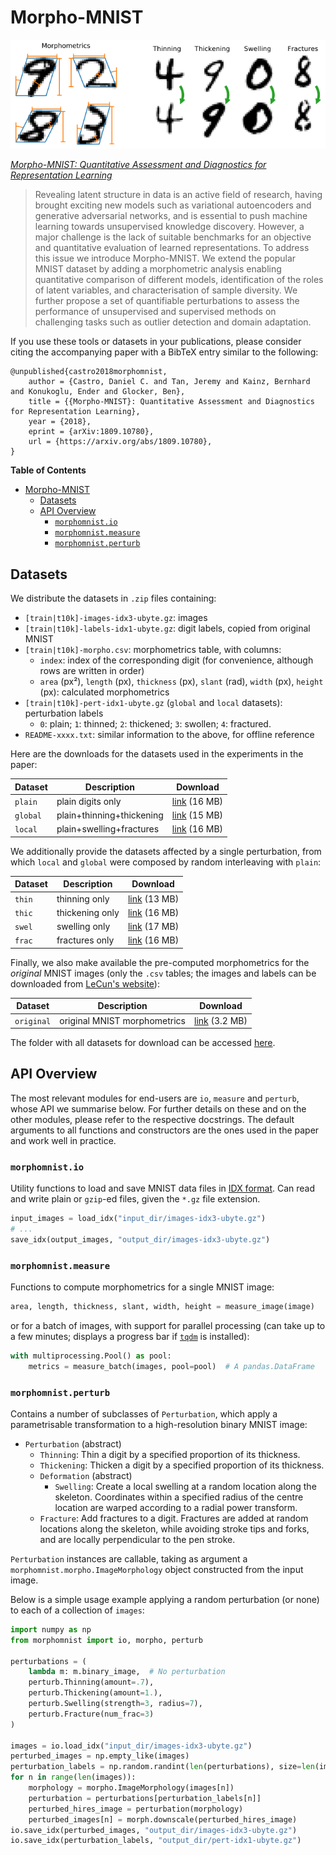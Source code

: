 # Morpho-MNIST

![Morpho-MNIST morphometrics and perturbations](fig1.png)

[_Morpho-MNIST: Quantitative Assessment and Diagnostics for Representation Learning_](https://arxiv.org/abs/1809.10780)

> Revealing latent structure in data is an active field of research, having brought exciting new models such as variational autoencoders and generative adversarial networks, and is essential to push machine learning towards unsupervised knowledge discovery. However, a major challenge is the lack of suitable benchmarks for an objective and quantitative evaluation of learned representations. To address this issue we introduce Morpho-MNIST. We extend the popular MNIST dataset by adding a morphometric analysis enabling quantitative comparison of different models, identification of the roles of latent variables, and characterisation of sample diversity. We further propose a set of quantifiable perturbations to assess the performance of unsupervised and supervised methods on challenging tasks such as outlier detection and domain adaptation.

If you use these tools or datasets in your publications, please consider citing the accompanying paper with a BibTeX entry similar to the following:

```
@unpublished{castro2018morphomnist,
    author = {Castro, Daniel C. and Tan, Jeremy and Kainz, Bernhard and Konukoglu, Ender and Glocker, Ben},
    title = {{Morpho-MNIST}: Quantitative Assessment and Diagnostics for Representation Learning},
    year = {2018},
    eprint = {arXiv:1809.10780},
    url = {https://arxiv.org/abs/1809.10780},
}
```

**Table of Contents**

- [Morpho-MNIST](#morpho-mnist)
    - [Datasets](#datasets)
    - [API Overview](#api-overview)
        - [`morphomnist.io`](#morphomnistio)
        - [`morphomnist.measure`](#morphomnistmeasure)
        - [`morphomnist.perturb`](#morphomnistperturb)

## Datasets

We distribute the datasets in `.zip` files containing:

- `[train|t10k]-images-idx3-ubyte.gz`: images
- `[train|t10k]-labels-idx1-ubyte.gz`: digit labels, copied from original MNIST
- `[train|t10k]-morpho.csv`: morphometrics table, with columns:
    - `index`: index of the corresponding digit (for convenience, although rows are written in order)
    - `area` (px²), `length` (px), `thickness` (px), `slant` (rad), `width` (px), `height` (px): calculated morphometrics
- `[train|t10k]-pert-idx1-ubyte.gz` (`global` and `local` datasets): perturbation labels
    - `0`: plain; `1`: thinned; `2`: thickened; `3`: swollen; `4`: fractured.
- `README-xxxx.txt`: similar information to the above, for offline reference

Here are the downloads for the datasets used in the experiments in the paper:

| Dataset  | Description               | Download                                                                                         |
| -------- | ------------------------- | ------------------------------------------------------------------------------------------------ |
| `plain`  | plain digits only         | [link](https://drive.google.com/uc?export=download&id=1-E3sbKtzN8NGNefUdky2NVniW1fAa5ZG) (16 MB) |
| `global` | plain+thinning+thickening | [link](https://drive.google.com/uc?export=download&id=1fFGJW0IHoBmLuD6CEKCB8jz3Y5LJ5Duk) (15 MB) |
| `local`  | plain+swelling+fractures  | [link](https://drive.google.com/uc?export=download&id=1ECYmtpPvGH0AkK0JfrGfA2FpOCZK1VX2) (16 MB) |

We additionally provide the datasets affected by a single perturbation, from which `local` and `global` were composed by random interleaving with `plain`:

| Dataset | Description     | Download                                                                                         |
| ------- | --------------- | ------------------------------------------------------------------------------------------------ |
| `thin`  | thinning only   | [link](https://drive.google.com/uc?export=download&id=1q3Bfl1oraKZcIPLHnqkU0whnTiz-AVSP) (13 MB) |
| `thic`  | thickening only | [link](https://drive.google.com/uc?export=download&id=1Uy-SmnEkwq_dptTFuoUtmO9rn2FAbNb8) (16 MB) |
| `swel`  | swelling only   | [link](https://drive.google.com/uc?export=download&id=1tzcInQ5mUdDVOvF5csItbGPrbwVTBkTJ) (17 MB) |
| `frac`  | fractures only  | [link](https://drive.google.com/uc?export=download&id=1Yrl_00-SFZZPyRnqjPsbAFlv6uwBZtJd) (16 MB) |

Finally, we also make available the pre-computed morphometrics for the *original* MNIST images (only the `.csv` tables; the images and labels can be downloaded from [LeCun's website](http://yann.lecun.com/exdb/mnist/)):

| Dataset    | Description                  | Download                                                                                          |
| ---------- | ---------------------------- | ------------------------------------------------------------------------------------------------- |
| `original` | original MNIST morphometrics | [link](https://drive.google.com/uc?export=download&id=11rWisIshN78ZJMPYN0YC6UEKX5484B-n) (3.2 MB) |

The folder with all datasets for download can be accessed [here](https://drive.google.com/drive/folders/1ZzTBfXUKa4JW0lHkUIJ1qFCCSkOqWFvL).

## API Overview

The most relevant modules for end-users are `io`, `measure` and `perturb`, whose API we summarise below. For further details on these and on the other modules, please refer to the respective docstrings. The default arguments to all functions and constructors are the ones used in the paper and work well in practice.

### `morphomnist.io`

Utility functions to load and save MNIST data files in [IDX format](http://yann.lecun.com/exdb/mnist/). Can read and write plain or `gzip`-ed files, given the `*.gz` file extension.

```python
input_images = load_idx("input_dir/images-idx3-ubyte.gz")
# ...
save_idx(output_images, "output_dir/images-idx3-ubyte.gz")
```

### `morphomnist.measure`

Functions to compute morphometrics for a single MNIST image:

```python
area, length, thickness, slant, width, height = measure_image(image)
```

or for a batch of images, with support for parallel processing (can take up to a few minutes; displays a progress bar if [`tqdm`](https://tqdm.github.io/) is installed):

```python
with multiprocessing.Pool() as pool:
    metrics = measure_batch(images, pool=pool)  # A pandas.DataFrame
```

### `morphomnist.perturb`

Contains a number of subclasses of `Perturbation`, which apply a parametrisable transformation to a high-resolution binary MNIST image:

- `Perturbation` (abstract)
    - `Thinning`: Thin a digit by a specified proportion of its thickness.
    - `Thickening`: Thicken a digit by a specified proportion of its thickness.
    - `Deformation` (abstract)
        - `Swelling`: Create a local swelling at a random location along the skeleton. Coordinates within a specified radius of the centre location are warped according to a radial power transform.
    - `Fracture`: Add fractures to a digit. Fractures are added at random locations along the skeleton, while avoiding stroke tips and forks, and are locally perpendicular to the pen stroke.

`Perturbation` instances are callable, taking as argument a `morphomnist.morpho.ImageMorphology` object constructed from the input image.

Below is a simple usage example applying a random perturbation (or none) to each of a collection of `images`:

```python
import numpy as np
from morphomnist import io, morpho, perturb

perturbations = (
    lambda m: m.binary_image,  # No perturbation
    perturb.Thinning(amount=.7),
    perturb.Thickening(amount=1.),
    perturb.Swelling(strength=3, radius=7),
    perturb.Fracture(num_frac=3)
)

images = io.load_idx("input_dir/images-idx3-ubyte.gz")
perturbed_images = np.empty_like(images)
perturbation_labels = np.random.randint(len(perturbations), size=len(images))
for n in range(len(images)):
    morphology = morpho.ImageMorphology(images[n])
    perturbation = perturbations[perturbation_labels[n]]
    perturbed_hires_image = perturbation(morphology)
    perturbed_images[n] = morph.downscale(perturbed_hires_image)
io.save_idx(perturbed_images, "output_dir/images-idx3-ubyte.gz")
io.save_idx(perturbation_labels, "output_dir/pert-idx1-ubyte.gz")
```
